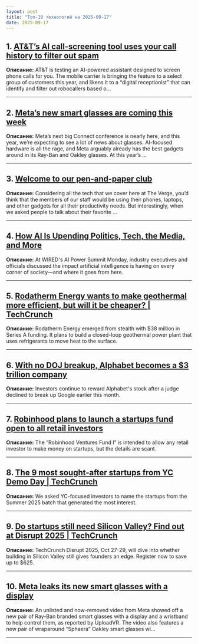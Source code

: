 ```yaml
---
layout: post
title: "Топ-10 технологий на 2025-09-17"
date: 2025-09-17
---
```


## 1. [AT&T’s AI call-screening tool uses your call history to filter out spam](https://www.theverge.com/news/778518/att-ai-call-screening-digital-receptionist)

**Описание:** AT&T is testing an AI-powered assistant designed to screen phone calls for you. The mobile carrier is bringing the feature to a select group of customers this year, and likens it to a “digital receptionist” that can identify and filter out robocallers based o…

---

## 2. [Meta’s new smart glasses are coming this week](https://www.theverge.com/news/777541/meta-connect-2025-what-to-expect)

**Описание:** Meta’s next big Connect conference is nearly here, and this year, we’re expecting to see a lot of news about glasses. AI-focused hardware is all the rage, and Meta arguably already has the best gadgets around in its Ray-Ban and Oakley glasses. At this year’s …

---

## 3. [Welcome to our pen-and-paper club](https://www.theverge.com/tech/773135/pen-notebook-upgrade-calendar)

**Описание:** Considering all the tech that we cover here at The Verge, you’d think that the members of our staff would be using their phones, laptops, and other gadgets for all their productivity needs. But interestingly, when we asked people to talk about their favorite …

---

## 4. [How AI Is Upending Politics, Tech, the Media, and More](https://www.wired.com/story/wired-ai-summit-tech-politics-media/)

**Описание:** At WIRED's AI Power Summit Monday, industry executives and officials discussed the impact artificial intelligence is having on every corner of society—and where it goes from here.

---

## 5. [Rodatherm Energy wants to make geothermal more efficient, but will it be cheaper? | TechCrunch](https://techcrunch.com/2025/09/15/rodatherm-energy-wants-to-make-geothermal-more-efficient-but-will-it-be-cheaper/)

**Описание:** Rodatherm Energy emerged from stealth with $38 million in Series A funding. It plans to build a closed-loop geothermal power plant that uses refrigerants to move heat to the surface.

---

## 6. [With no DOJ breakup, Alphabet becomes a $3 trillion company](https://techcrunch.com/2025/09/15/with-no-doj-breakup-alphabet-becomes-a-3-trillion-company/)

**Описание:** Investors continue to reward Alphabet's stock after a judge declined to break up Google earlier this month.

---

## 7. [Robinhood plans to launch a startups fund open to all retail investors](https://techcrunch.com/2025/09/15/robinhood-plans-to-launch-a-startups-fund-open-to-all-retail-investors/)

**Описание:** The “Robinhood Ventures Fund I” is intended to allow any retail investor to make money on startups, but the details are scant.

---

## 8. [The 9 most sought-after startups from YC Demo Day | TechCrunch](https://techcrunch.com/2025/09/15/the-9-most-sought-after-startups-from-yc-demo-day/)

**Описание:** We asked YC-focused investors to name the startups from the Summer 2025 batch that generated the most interest.

---

## 9. [Do startups still need Silicon Valley? Find out at Disrupt 2025 | TechCrunch](https://techcrunch.com/2025/09/15/do-startups-still-need-silicon-valley-hear-from-the-founders-and-funders-challenging-old-assumptions-at-techcrunch-disrupt-2025/)

**Описание:** TechCrunch Disrupt 2025, Oct 27-29, will dive into whether building in Silicon Valley still gives founders an edge. Register now to save up to $625.

---

## 10. [Meta leaks its new smart glasses with a display](https://www.theverge.com/news/778354/meta-smart-glasses-display-ray-ban-oakley-sphaera-connect)

**Описание:** An unlisted and now-removed video from Meta showed off a new pair of Ray-Ban branded smart glasses with a display and a wristband to help control them, as reported by UploadVR. The video also features a new pair of wraparound “Sphaera” Oakley smart glasses wi…

---


